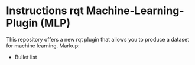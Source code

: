 # Instructions rqt Machine-Learning-Plugin (MLP) #
This repository offers a new rqt plugin that allows you to produce a dataset for machine learning.
Markup: 
  * Bullet list
